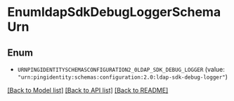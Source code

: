 # EnumldapSdkDebugLoggerSchemaUrn

## Enum


* `URNPINGIDENTITYSCHEMASCONFIGURATION2_0LDAP_SDK_DEBUG_LOGGER` (value: `"urn:pingidentity:schemas:configuration:2.0:ldap-sdk-debug-logger"`)


[[Back to Model list]](../README.md#documentation-for-models) [[Back to API list]](../README.md#documentation-for-api-endpoints) [[Back to README]](../README.md)


